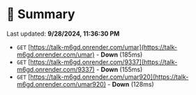 # 📖 Summary
Last updated: **9/28/2024, 11:36:30 PM**

- `GET` [https://talk-m6gd.onrender.com/umar](https://talk-m6gd.onrender.com/umar) - **Down** (185ms)
- `GET` [https://talk-m6gd.onrender.com/9337](https://talk-m6gd.onrender.com/9337) - **Down** (155ms)
- `GET` [https://talk-m6gd.onrender.com/umar920](https://talk-m6gd.onrender.com/umar920) - **Down** (128ms)
